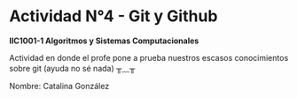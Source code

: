 # Actividad N°4 - Git y Github
**IIC1001-1 Algoritmos y Sistemas Computacionales**

Actividad en donde el profe pone a prueba nuestros escasos conocimientos sobre git (ayuda no sé nada) ╥﹏╥

Nombre: Catalina González
